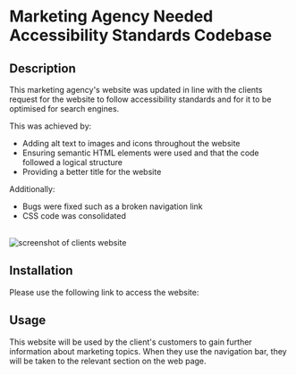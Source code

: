 # Marketing Agency Needed Accessibility Standards Codebase

## Description

This marketing agency's website was updated in line with the clients request for the website to follow accessibility standards and for it to be optimised for search engines.

This was achieved by:
* Adding alt text to images and icons throughout the website
* Ensuring semantic HTML elements were used and that the code followed a logical structure
* Providing a better title for the website 

Additionally:
* Bugs were fixed such as a broken navigation link
* CSS code was consolidated

\
![screenshot of clients website](./starter/assets/images/image.png)



## Installation

Please use the following link to access the website: 

## Usage

This website will be used by the client's customers to gain further information about marketing topics. When they use the navigation bar, they will be taken to the relevant section on the web page.

